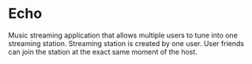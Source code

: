 # Echo
Music streaming application that allows multiple users to tune into one streaming station. Streaming station is created by one user. User friends can join the station at the exact same moment of the host.
